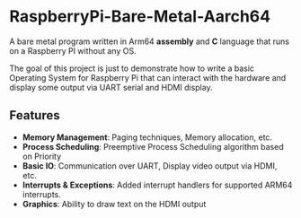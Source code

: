 # RaspberryPi-Bare-Metal-Aarch64
A bare metal program written in Arm64 **assembly** and **C** language that runs on a Raspberry PI without any OS.

The goal of this project is just to demonstrate how to write a basic Operating System for Raspberry Pi that can interact with the hardware and display some output via UART serial and HDMI display.

## Features

- **Memory Management**: Paging techniques, Memory allocation, etc.
- **Process Scheduling**: Preemptive Process Scheduling algorithm based on Priority
- **Basic IO**: Communication over UART, Display video output via HDMI, etc.
- **Interrupts & Exceptions**: Added interrupt handlers for supported ARM64 interrupts.
- **Graphics**: Ability to draw text on the HDMI output
